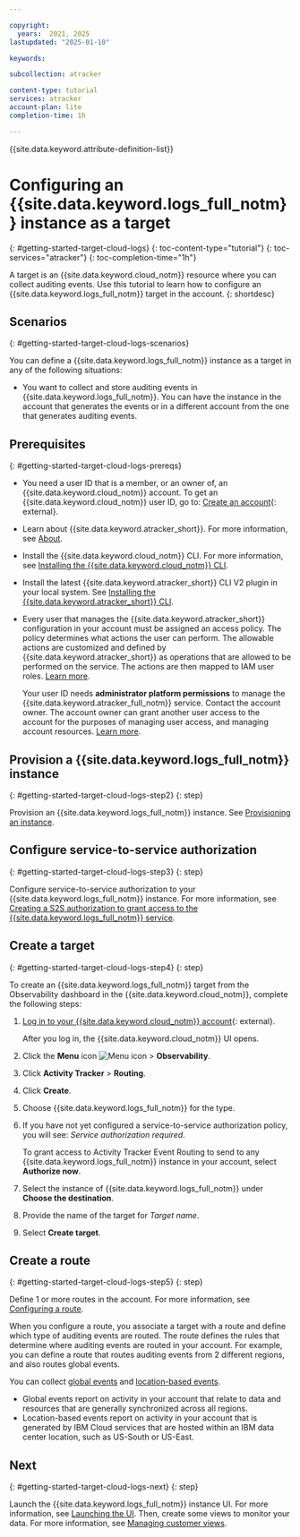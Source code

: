 ```yaml
---

copyright:
  years:  2021, 2025
lastupdated: "2025-01-10"

keywords:

subcollection: atracker

content-type: tutorial
services: atracker
account-plan: lite
completion-time: 1h

---
```


{{site.data.keyword.attribute-definition-list}}


# Configuring an {{site.data.keyword.logs_full_notm}} instance as a target
{: #getting-started-target-cloud-logs}
{: toc-content-type="tutorial"}
{: toc-services="atracker"}
{: toc-completion-time="1h"}


A target is an {{site.data.keyword.cloud_notm}} resource where you can collect auditing events. Use this tutorial to learn how to configure an {{site.data.keyword.logs_full_notm}} target in the account.
{: shortdesc}

## Scenarios
{: #getting-started-target-cloud-logs-scenarios}

You can define a {{site.data.keyword.logs_full_notm}} instance as a target in any of the following situations:
- You want to collect and store auditing events in {{site.data.keyword.logs_full_notm}}. You can have the instance in the account that generates the events or in a different account from the one that generates auditing events.


## Prerequisites
{: #getting-started-target-cloud-logs-prereqs}

- You need a user ID that is a member, or an owner of, an {{site.data.keyword.cloud_notm}} account. To get an {{site.data.keyword.cloud_notm}} user ID, go to: [Create an account](https://cloud.ibm.com/login){: external}.

- Learn about {{site.data.keyword.atracker_short}}. For more information, see [About](/docs/atracker?topic=atracker-atracker-resources).

- Install the {{site.data.keyword.cloud_notm}} CLI. For more information, see [Installing the {{site.data.keyword.cloud_notm}} CLI](/docs/cli?topic=cli-install-ibmcloud-cli).

- Install the latest {{site.data.keyword.atracker_short}} CLI V2 plugin in your local system. See [Installing the {{site.data.keyword.atracker_short}} CLI](/docs/atracker?topic=atracker-atracker-cli-config&interface=cli).

- Every user that manages the {{site.data.keyword.atracker_short}} configuration in your account must be assigned an access policy. The policy determines what actions the user can perform. The allowable actions are customized and defined by {{site.data.keyword.atracker_short}} as operations that are allowed to be performed on the service. The actions are then mapped to IAM user roles. [Learn more](/docs/atracker?topic=atracker-iam).

    Your user ID needs **administrator platform permissions** to manage the {{site.data.keyword.atracker_full_notm}} service. Contact the account owner. The account owner can grant another user access to the account for the purposes of managing user access, and managing account resources. [Learn more](/docs/account?topic=account-userroles).

## Provision a {{site.data.keyword.logs_full_notm}} instance
{: #getting-started-target-cloud-logs-step2}
{: step}

Provision an {{site.data.keyword.logs_full_notm}} instance. See [Provisioning an instance](/docs/cloud-logs?topic=cloud-logs-instance-provision&interface=ui).

## Configure service-to-service authorization
{: #getting-started-target-cloud-logs-step3}
{: step}

Configure service-to-service authorization to your {{site.data.keyword.logs_full_notm}} instance. For more information, see [Creating a S2S authorization to grant access to the {{site.data.keyword.logs_full_notm}} service](/docs/atracker?topic=atracker-iam-service-auth-logs).


## Create a target
{: #getting-started-target-cloud-logs-step4}
{: step}

To create an {{site.data.keyword.logs_full_notm}} target from the Observability dashboard in the {{site.data.keyword.cloud_notm}}, complete the following steps:

1. [Log in to your {{site.data.keyword.cloud_notm}} account](https://cloud.ibm.com/login){: external}.

	After you log in, the {{site.data.keyword.cloud_notm}} UI opens.

2. Click the **Menu** icon ![Menu icon](../icons/icon_hamburger.svg) &gt; **Observability**.

3. Click **Activity Tracker** &gt; **Routing**.

4. Click **Create**.

5. Choose {{site.data.keyword.logs_full_notm}} for the type.

6. If you have not yet configured a service-to-service authorization policy, you will see: *Service authorization required*.

    To grant access to Activity Tracker Event Routing to send to any {{site.data.keyword.logs_full_notm}} instance in your account, select **Authorize now**.

7. Select the instance of {{site.data.keyword.logs_full_notm}} under **Choose the destination**.

8. Provide the name of the target for *Target name*.

9. Select **Create target**.

## Create a route
{: #getting-started-target-cloud-logs-step5}
{: step}

Define 1 or more routes in the account. For more information, see [Configuring a route](/docs/atracker?topic=atracker-route_v2&interface=cli#route-create-cli).

When you configure a route, you associate a target with a route and define which type of auditing events are routed. The route defines the rules that determine where auditing events are routed in your account. For example, you can define a route that routes auditing events from 2 different regions, and also routes global events.


You can collect [global events](/docs/atracker?topic=atracker-event_types#event_types_global) and [location-based events](/docs/atracker?topic=atracker-event_types#event_types_location).
- Global events report on activity in your account that relate to data and resources that are generally synchronized across all regions.
- Location-based events report on activity in your account that is generated by IBM Cloud services that are hosted within an IBM data center location, such as US-South or US-East.


## Next
{: #getting-started-target-cloud-logs-next}
{: step}

Launch the {{site.data.keyword.logs_full_notm}} instance UI. For more information, see [Launching the UI](/docs/cloud-logs?topic=cloud-logs-instance-launch). Then, create some views to monitor your data. For more information, see [Managing customer views](/docs/cloud-logs?topic=cloud-logs-custom_views).
